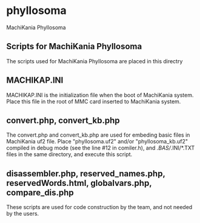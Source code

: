 # phyllosoma
MachiKania Phyllosoma

## Scripts for MachiKania Phyllosoma
The scripts used for MachiKania Phyllosoma are placed in this directry

## MACHIKAP.INI
MACHIKAP.INI is the initialization file when the boot of MachiKania system. Place this file in the root of MMC card inserted to MachiKania system.

## convert.php, convert_kb.php
The convert.php and convert_kb.php are used for embeding basic files in MachiKania uf2 file. Place "phyllosoma.uf2" and/or "phyllosoma_kb.uf2" compiled in debug mode (see the line #12 in comiler.h), and *.BAS/*.INI/*.TXT files in the same directory, and execute this script.

## disassembler.php, reserved_names.php, reservedWords.html, globalvars.php, compare_dis.php
These scripts are used for code construction by the team, and not needed by the users.
